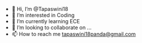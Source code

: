 - 👋 Hi, I’m @Tapaswini18
- 👀 I’m interested in Coding 
- 🌱 I’m currently learning ECE
- 💞️ I’m looking to collaborate on ...
- 📫 How to reach me tapaswini18panda@gmail.com

<!---
Tapaswini18/Tapaswini18 is a ✨ special ✨ repository because its `README.md` (this file) appears on your GitHub profile.
You can click the Preview link to take a look at your changes.
--->
